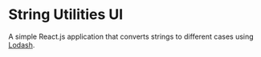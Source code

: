 # String Utilities UI

A simple React.js application that converts strings to different cases using [Lodash](https://lodash.com/).
